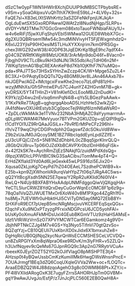 dSzC1w0ypF1WN1iHWIr8XchjDUUlP9dMBSCTPbybsRE=
v9Sm+ySoaOAlpxuVuQhTthX7K9mE59bLJ+4LV6y+32s=
FaQE7sl+XB3eLIXtSWhKrttz3aSZGFeNkFpnjUKJkjA=
OgLduEwtSX5GxoRDPAwwIQWAt2zl8NudNjHgp/SLRPs=
dVDY+VM3TMw7I7GGcGrem086xtoTauoFWNbiaFAUy1U=
w4v6eRiFj15jwXUFqShpVEbI5WMwa12GUED8WbbX7Gc=
dg2XU3QBRrsem1Mw54c3mdMiNVivyHT5FjEWxgmhdzQ=
K6xIJ23YjlsP90HOesiMSTLHuXYXXnjrim7km0PRSGg=
chex3WGZ92wW38/4ODP63tJqEDKrKp1BgE9hc7qdfX4=
g04C9ZWRtfKWgW8MzUOK8/3rArMjn9doD46f+8Vacn0=
Fjbgjh0V9CTLcBku9kH3dNJN/7A55db/AcjTdH06n2M=
7WKqI1ztmAG1BqCREXAnKeP8d7Kb1OjKfhF7N7iuMQo=
pda+tPAJ7TSo73HSxSYHnZwZczp4CK/W+Mpge5Zu2L4=
8C3XJ+0rPAqtyEbQQTs7Qy4BGM8Uer8LJAn46AAxb78=
nkJGEPw/AGZ+lMctgcxiFxwKhe2reco7lzLdPd81zHI=
wzyjMNhXs/Gfr5PmtwEPu57CJ4unYZ42HGvnM7lB+gk=
yvDRSX/5YT4THInZI+V81nKlefiDcLEooMBJ2nDudKI=
K9Yk/zjD4wu2nEvlsq6mnPqN4iB+qYs5LBGezPaAAwk=
1/1KxPkRe7TAjgB+qghqrgqAboAD5LHzhHe52wIkZjQ=
/A4fdNwvOXU4tEstyb3Cg0pocTej9Wqf6IzmN6aWsR0=
+ZpDLcWkMAIk3e1TVNv232NbA3HMjAZC9aYyymarrmA=
qDLpWCWAM4l7MeVyuor7BTVPm2GKUZOp+qEQlPl9qjQ=
t1Cd1YOl1UZ9RrQAaJGSiLx+79vRfErMtPeCFz296hI=
rlh/vZT9wqChjrCDGlPndphh2GagswfZdcSOkuVd8Ww=
Z9b2xUaJM0JiQcoySME1BZ7lRbcIqddEynLpdIZZlfE=
pU3cUFQjC/ZnS+5N81NZdDhbHL0cZBqq5jprKInrQLQ=
J8GbQVJ8ru+Tp06iOJZdXbBCAVPXr0bzlDnH86qFiSk=
d+42f2kSK7e+AychRmZijEzSNAkjfG/zuidMPdXdsQg=
i9lpzjXWDIcLPPiVtBIC9kG3SaACibvJTomMw4pT4+Q=
ErHdZKfIaId3Yd0Ad6LjeGexk45wLPS916zi5EJix20=
Xqusa0ZkLjoKg7CeyPd7hZ04OEAeL7SzdhePCWIB9+k=
E25b+kpn9ZjXWhonVA9urqVaHYpZ7t06q7JRgA4C5ws=
qQ2YItBcgXsdh5NN25E7qwa/Y2RpR2uKKlidONi0IV4=
RwLQ+N4Ujr8BXFABYHxAAdpUNMFdggoQiwVjQXgqjHA=
YeCTL5lurCRWZ8YdQrxDeyCuGorWqnEcOMC8F1p6z9g=
78qOa1VsQZIJWUETMxOr6XoW40v8M1PXgo44ZgRh1f0=
hs8Mj+7UEVWfr0uHbktHJi5CViTyDNSay0MQ72EbB8Y=
SHXiFoR9ECf7pUepB5mcNRgMscjvuVKCERFEqSqxQGs=
f2qchFxXu9NOxPTzyzgPFrxixNDGPcsU6JCD5yohFAI=
bUsKy0oXmuAFkMHDsUxl4GEubBKGmVTUz9zHaHSAMsE=
ldzf/VtRiWzVrnSzO7XPVYMCWTCar6EGamkomz4g9V0=
JbjhNPTNkCZJg4M7v4GS+Yq3Nyo5TifnVi70gtQzvSo=
8QZqtYzj+CB10QEUIi7UxKbnXD0xJidx6X1bmxuhZe8=
DgHqRicUB0QjINjq2kycNurQnWsECCMSHESCeLVCVDQ=
un8ZsRPGlYxXm8qWpraO6xe9RDvK/m3lyFHR+v52ZLQ=
h3UxfNqyev9cQeMs67GJpnRGQ9c3Ap2nG7RRytrVCuA=
rbeexK0JEyrZOZT52YG2kOJifVlagO8pMlSHPTE3tj4=
AHzsp0t4yBQwUssbCmKzKumiIlMk6HwgDWsWnsnPncE=
7OUAJrmgf1BEq3dZQ6CoqUXqleGVVa2Ww+oc+fLOQTc=
AraaEDBZQ2W4J88dzqoAgehO3g8c0OWM868Pt+XZY/c=
PF4I8VXIidARogOxK3E7ugyFZrrsSAHORHJpTm0GVBM=
gqY9wAwJUvgJo/EsfjP/z7JnJcjPLC560E2EB0QwH8A=
